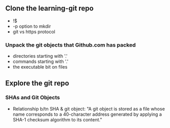 ## Clone the learning-git repo
- !$
- -p option to mkdir
- git vs https protocol

### Unpack the git objects that Github.com has packed
- directories starting with '.'
- commands starting with '.'
- the executable bit on files

## Explore the git repo

### SHAs and Git Objects
- Relationship b/tn SHA & git object: "A git object is stored as a file whose name corresponds to a 40-character address generated by applying a SHA-1 checksum algorithm to its content."

